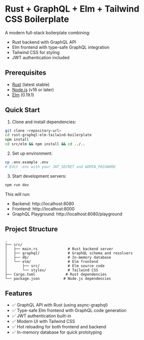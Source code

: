 # Rust + GraphQL + Elm + Tailwind CSS Boilerplate

A modern full-stack boilerplate combining:
- Rust backend with GraphQL API
- Elm frontend with type-safe GraphQL integration
- Tailwind CSS for styling
- JWT authentication included

## Prerequisites

- [Rust](https://rustup.rs/) (latest stable)
- [Node.js](https://nodejs.org/) (v16 or later)
- [Elm](https://guide.elm-lang.org/install/elm.html) (0.19.1)

## Quick Start

1. Clone and install dependencies:
```bash
git clone <repository-url>
cd rust-graphql-elm-tailwind-boilerplate
npm install
cd src/elm && npm install && cd ../..
```

2. Set up environment:
```bash
cp .env.example .env
# Edit .env with your JWT_SECRET and ADMIN_PASSWORD
```

3. Start development servers:
```bash
npm run dev
```

This will run:
- Backend: http://localhost:8080
- Frontend: http://localhost:8000
- GraphQL Playground: http://localhost:8080/playground

## Project Structure

```
.
├── src/
│   ├── main.rs              # Rust backend server
│   ├── graphql/             # GraphQL schema and resolvers
│   ├── db/                  # In-memory database
│   └── elm/                 # Elm frontend
│       ├── src/             # Elm source code
│       └── styles/          # Tailwind CSS
├── Cargo.toml              # Rust dependencies
└── package.json           # Node.js dependencies
```

## Features

- ✅ GraphQL API with Rust (using async-graphql)
- ✅ Type-safe Elm frontend with GraphQL code generation
- ✅ JWT authentication built-in
- ✅ Modern UI with Tailwind CSS
- ✅ Hot reloading for both frontend and backend
- ✅ In-memory database for quick prototyping
